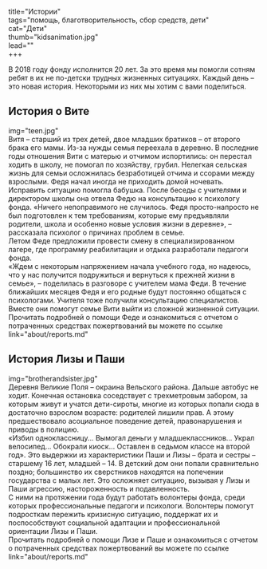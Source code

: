 title="Истории"   
tags="помощь, благотворительность, сбор средств, дети"  
cat="Дети"  
thumb="kidsanimation.jpg"  
lead=""  
+++

В 2018 году фонду исполнится 20 лет. За это время мы помогли сотням ребят в их не по-детски трудных жизненных ситуациях. Каждый день – это новая история. Некоторыми из них мы хотим с вами поделиться.

## История о Вите
img="teen.jpg"   
Витя – старший из трех детей, двое младших братиков – от второго брака его мамы. Из-за нужды семья переехала в деревню. В последние годы отношения Вити с матерью и отчимом испортились: он перестал ходить в школу, не помогал по хозяйству, грубил. Нелегкая сельская жизнь для семьи осложнилась безработицей отчима и ссорами между взрослыми. Федя начал иногда не приходить домой ночевать.  
Исправить ситуацию помогла бабушка. После беседы с учителями и директором школы она отвела Федю на консультацию к психологу фонда. «Ничего непоправимого не случилось. Федя просто-напросто не был подготовлен к тем требованиям, которые ему предъявляли родители, школа и особенно новые условия жизни в деревне», – рассказала психолог о причинах проблем в семье.  
Летом Феде предложили провести смену в специализированном лагере, где программу реабилитации и отдыха разработали педагоги фонда.  
«Ждем с некоторым напряжением начала учебного года, но надеюсь, что у нас получится подружиться и вернуться к прежней жизни в семье», – поделилась в разговоре с учителем мама Феди. В течение ближайших месяцев Федя и его родные будут постоянно общаться с психологами. Учителя тоже получили консультацию специалистов. Вместе они помогут семье Вити выйти из сложной жизненной ситуации.  
Прочитать подробней о помощи Феде и ознакомиться с отчетом о потраченных средствах пожертвований вы можете по ссылке link="about/reports.md"

## История Лизы и Паши
img="brotherandsister.jpg"  
Деревня Великие Поля – окраина Вельского района. Дальше автобус не ходит. Конечная остановка соседствует с трехметровым забором, за которым живут и учатся дети-сироты, многие из которых попали сюда в достаточно взрослом возрасте: родителей лишили прав. А этому предшествовало асоциальное поведение детей, правонарушения и приводы в полицию.  
«Избил одноклассницу... Вымогал деньги у младшеклассников... Украл велосипед… Обокрали киоск… Оставлен в седьмом классе на второй год». Это выдержки из характеристики Паши и Лизы – брата и сестры – старшему 16 лет, младшей – 14. В детский дом они попали сравнительно поздно; большинство их сверстников находятся на попечении государства с малых лет. Это осложняет ситуацию, вызывая у Лизы и Паши агрессию, настороженность и подавленность.  
С ними на протяжении года будут работать волонтеры фонда, среди которых профессиональные педагоги и психологи. Волонтеры помогут подросткам пережить кризисную ситуацию, поддержат их и поспособствуют социальной адаптации и профессиональной ориентации Лизы и Паши.  
Прочитать подробней о помощи Лизе и Паше и ознакомиться с отчетом о потраченных средствах пожертвований вы можете по ссылке link="about/reports.md"
